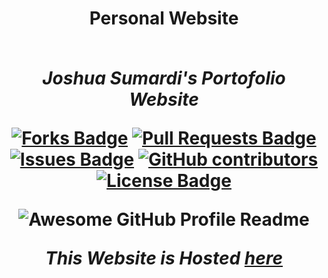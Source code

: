 <h1 align="center">Personal Website 

<div align="center">

<br>

<i>Joshua Sumardi's Portofolio Website</i>

<a href="https://github.com/JoshSum/PersonalWebsite/network/members"><img src="https://img.shields.io/github/forks/JoshSum/PersonalWebsite" alt="Forks Badge"/></a>
<a href="https://github.com/JoshSum/PersonalWebsite/pulls"><img src="https://img.shields.io/github/issues-pr/JoshSum/PersonalWebsite" alt="Pull Requests Badge"/></a>
<a href="https://github.com/JoshSum/PersonalWebsite/issues"><img src="https://img.shields.io/github/issues/JoshSum/PersonalWebsite" alt="Issues Badge"/></a>
<a href="https://github.com/JoshSum/PersonalWebsite/graphs/contributors"><img alt="GitHub contributors" src="https://img.shields.io/github/contributors/JoshSum/PersonalWebsite?color=2b9348"></a>
<a href="https://github.com/JoshSum/PersonalWebsite/blob/master/LICENSE"><img src="https://img.shields.io/github/license/JoshSum/PersonalWebsite?color=2b9348" alt="License Badge"/></a>

<img alt="Awesome GitHub Profile Readme" src="assets/agpr.gif"> </img>

<i>This Website is Hosted [here](https://joshuasumardi.kujangsakti.com)</i>

</div>

